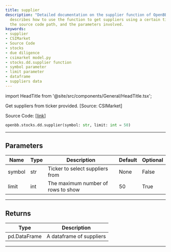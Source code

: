 ```yaml
---
title: supplier
description: "Detailed documentation on the supplier function of OpenBBTerminal. It"
  describes how to use the function to get suppliers using a certain ticker from CSIMarket,
  the source code path, and the parameters involved.
keywords:
- supplier
- CSIMarket
- Source Code
- stocks
- due diligence
- csimarket model.py
- stocks.dd.supplier function
- symbol parameter
- limit parameter
- dataframe
- suppliers data
---
```


import HeadTitle from '@site/src/components/General/HeadTitle.tsx';

<HeadTitle title="stocks.dd.supplier - Reference | OpenBB SDK Docs" />

Get suppliers from ticker provided. [Source: CSIMarket]

Source Code: [[link](https://github.com/OpenBB-finance/OpenBBTerminal/tree/main/openbb_terminal/stocks/due_diligence/csimarket_model.py#L42)]

```python
openbb.stocks.dd.supplier(symbol: str, limit: int = 50)
```

---

## Parameters

| Name | Type | Description | Default | Optional |
| ---- | ---- | ----------- | ------- | -------- |
| symbol | str | Ticker to select suppliers from | None | False |
| limit | int | The maximum number of rows to show | 50 | True |


---

## Returns

| Type | Description |
| ---- | ----------- |
| pd.DataFrame | A dataframe of suppliers |
---
